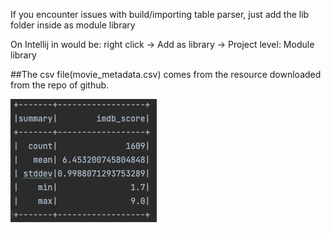 If you encounter issues with build/importing table parser, just add the lib folder inside
as module library

On Intellij in would be: right click -> Add as library -> Project level: Module library

##The csv file(movie_metadata.csv) comes from the resource downloaded from the repo of github.

![This is an image](https://github.com/ZhongLBuL/Scala/blob/main/Assign6/describe.png)
